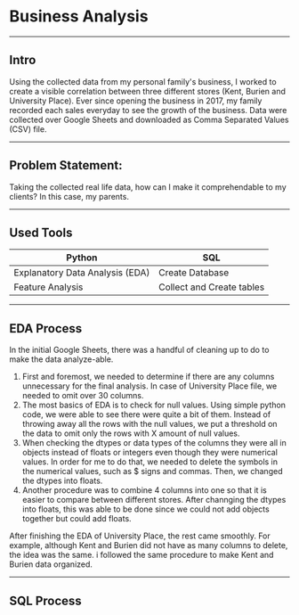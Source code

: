 # Business Analysis

--- 

## Intro

Using the collected data from my personal family's business, I worked to create a visible correlation between three different stores (Kent, Burien and University Place). Ever since opening the business in 2017, my family recorded each sales everyday to see the growth of the business. Data were collected over Google Sheets and downloaded as Comma Separated Values (CSV) file. 

---
## Problem Statement:

Taking the collected real life data, how can I make it comprehendable to my clients? In this case, my parents.

---

## Used Tools

| Python          | SQL    |
|-------------------|---------------|
| Explanatory Data Analysis (EDA) | Create Database |
| Feature Analysis | Collect and Create tables |

---

## EDA Process

In the initial Google Sheets, there was a handful of cleaning up to do to make the data analyze-able. 
1. First and foremost, we needed to determine if there are any columns unnecessary for the final analysis. In case of University Place file, we needed to omit over 30 columns. 
2. The most basics of EDA is to check for null values. Using simple python code, we were able to see there were quite a bit of them. Instead of throwing away all the rows with the null values, we put a threshold on the data to omit only the rows with X amount of null values. 
3. When checking the dtypes or data types of the columns they were all in objects instead of floats or integers even though they were numerical values. In order for me to do that, we needed to delete the symbols in the numerical values, such as $ signs and commas. Then, we changed the dtypes into floats.
4. Another procedure was to combine 4 columns into one so that it is easier to compare between different stores. After channging the dtypes into floats, this was able to be done since we could not add objects together but could add floats. 

After finishing the EDA of University Place, the rest came smoothly. For example, although Kent and Burien did not have as many columns to delete, the idea was the same. i followed the same procedure to make Kent and Burien data organized.

---

## SQL Process




